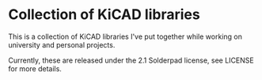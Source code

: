 # Collection of KiCAD libraries

This is a collection of KiCAD libraries I've put together while working on
university and personal projects.

Currently, these are released under the 2.1 Solderpad license, see LICENSE for
more details.
